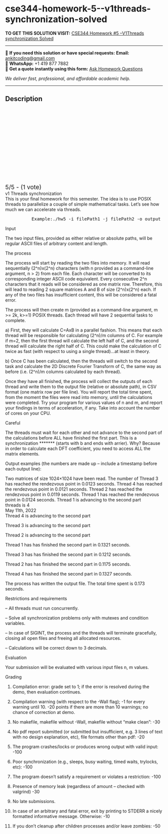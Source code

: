 # cse344-homework-5--v1threads-synchronization-solved
**TO GET THIS SOLUTION VISIT:** [CSE344 Homework #5 –V1Threads synchronization Solved](https://www.ankitcodinghub.com/product/cse344-homework-5-v1threads-synchronization-solved/)


---

📩 **If you need this solution or have special requests:** **Email:** ankitcoding@gmail.com  
📱 **WhatsApp:** +1 419 877 7882  
📄 **Get a quote instantly using this form:** [Ask Homework Questions](https://www.ankitcodinghub.com/services/ask-homework-questions/)

*We deliver fast, professional, and affordable academic help.*

---

<h2>Description</h2>



<div class="kk-star-ratings kksr-auto kksr-align-center kksr-valign-top" data-payload="{&quot;align&quot;:&quot;center&quot;,&quot;id&quot;:&quot;93948&quot;,&quot;slug&quot;:&quot;default&quot;,&quot;valign&quot;:&quot;top&quot;,&quot;ignore&quot;:&quot;&quot;,&quot;reference&quot;:&quot;auto&quot;,&quot;class&quot;:&quot;&quot;,&quot;count&quot;:&quot;1&quot;,&quot;legendonly&quot;:&quot;&quot;,&quot;readonly&quot;:&quot;&quot;,&quot;score&quot;:&quot;5&quot;,&quot;starsonly&quot;:&quot;&quot;,&quot;best&quot;:&quot;5&quot;,&quot;gap&quot;:&quot;4&quot;,&quot;greet&quot;:&quot;Rate this product&quot;,&quot;legend&quot;:&quot;5\/5 - (1 vote)&quot;,&quot;size&quot;:&quot;24&quot;,&quot;title&quot;:&quot;CSE344 Homework #5 –V1Threads synchronization Solved&quot;,&quot;width&quot;:&quot;138&quot;,&quot;_legend&quot;:&quot;{score}\/{best} - ({count} {votes})&quot;,&quot;font_factor&quot;:&quot;1.25&quot;}">

<div class="kksr-stars">

<div class="kksr-stars-inactive">
            <div class="kksr-star" data-star="1" style="padding-right: 4px">


<div class="kksr-icon" style="width: 24px; height: 24px;"></div>
        </div>
            <div class="kksr-star" data-star="2" style="padding-right: 4px">


<div class="kksr-icon" style="width: 24px; height: 24px;"></div>
        </div>
            <div class="kksr-star" data-star="3" style="padding-right: 4px">


<div class="kksr-icon" style="width: 24px; height: 24px;"></div>
        </div>
            <div class="kksr-star" data-star="4" style="padding-right: 4px">


<div class="kksr-icon" style="width: 24px; height: 24px;"></div>
        </div>
            <div class="kksr-star" data-star="5" style="padding-right: 4px">


<div class="kksr-icon" style="width: 24px; height: 24px;"></div>
        </div>
    </div>

<div class="kksr-stars-active" style="width: 138px;">
            <div class="kksr-star" style="padding-right: 4px">


<div class="kksr-icon" style="width: 24px; height: 24px;"></div>
        </div>
            <div class="kksr-star" style="padding-right: 4px">


<div class="kksr-icon" style="width: 24px; height: 24px;"></div>
        </div>
            <div class="kksr-star" style="padding-right: 4px">


<div class="kksr-icon" style="width: 24px; height: 24px;"></div>
        </div>
            <div class="kksr-star" style="padding-right: 4px">


<div class="kksr-icon" style="width: 24px; height: 24px;"></div>
        </div>
            <div class="kksr-star" style="padding-right: 4px">


<div class="kksr-icon" style="width: 24px; height: 24px;"></div>
        </div>
    </div>
</div>


<div class="kksr-legend" style="font-size: 19.2px;">
            5/5 - (1 vote)    </div>
    </div>
<div class="page" title="Page 1">
<div class="layoutArea">
<div class="column">
v1 Threads synchronization

</div>
</div>
<div class="layoutArea">
<div class="column">
This is your final homework for this semester. The idea is to use POSIX threads to parallelize a couple of simple mathematical tasks. Let’s see how much we can accelerate via threads.

<pre>          Example:./hw5 -i filePath1 -j filePath2 -o output -n 4 -m 2
</pre>
Input

The two input files, provided as either relative or absolute paths, will be regular ASCII files of arbitrary content and length.

The process

The process will start by reading the two files into memory. It will read sequentially (2^n)x(2^n) characters (with n provided as a command-line argument, n &gt; 2) from each file. Each character will be converted to its corresponding integer ASCII code equivalent. Every consecutive 2^n characters that it reads will be considered as one matrix row. Therefore, this will lead to reading 2 square matrices A and B of size (2^n)x(2^n) each. If any of the two files has insufficient content, this will be considered a fatal error.

The process will then create m (provided as a command-line argument, m &gt;= 2k, k&gt;=1) POSIX threads. Each thread will have 2 sequential tasks to complete.

a) First, they will calculate C=AxB in a parallel fashion. This means that each thread will be responsible for calculating (2^n)/m columns of C. For example if m=2, then the first thread will calculate the left half of C, and the second thread will calculate the right half of C. This could make the calculation of C twice as fast (with respect to using a single thread)…at least in theory.

b) Once C has been calculated, then the threads will switch to the second task and calculate the 2D Discrete Fourier Transform of C, the same way as before (i.e. (2^n)/m columns calculated by each thread).

Once they have all finished, the process will collect the outputs of each thread and write them to the output file (relative or absolute path), in CSV format (one matrix row per file line). You will report the total time spent, from the moment the files were read into memory, until the calculations were completed. Try your program for various values of n and m, and report your findings in terms of acceleration, if any. Take into account the number of cores on your CPU.

Careful

The threads must wait for each other and not advance to the second part of the calculations before ALL have finished the first part. This is a synchronization ******* (starts with b and ends with arrier). Why? Because in order to calculate each DFT coefficient, you need to access ALL the matrix elements.

Output examples (the numbers are made up – include a timestamp before each output line):

</div>
</div>
<div class="layoutArea">
<div class="column">
Two matrices of size 1024×1024 have been read. The number of Thread 3 has reached the rendezvous point in 0.0123 seconds. Thread 4 has reached the rendezvous point in 0.0121 seconds. Thread 2 has reached the rendezvous point in 0.0119 seconds. Thread 1 has reached the rendezvous point in 0.0124 seconds. Thread 1 is advancing to the second part

</div>
<div class="column">
threads is 4

</div>
</div>
<div class="layoutArea">
<div class="column">
May 11th, 2022

</div>
</div>
</div>
<div class="page" title="Page 2">
<div class="layoutArea">
<div class="column">
Thread 4 is advancing to the second part

Thread 3 is advancing to the second part

Thread 2 is advancing to the second part

Thread 1 has has finished the second part in 0.1321 seconds.

Thread 3 has has finished the second part in 0.1212 seconds.

Thread 2 has has finished the second part in 0.1175 seconds.

Thread 4 has has finished the second part in 0.1327 seconds.

The process has written the output file. The total time spent is 0.173 seconds.

Restrictions and requirements

– All threads must run concurrently.

– Solve all synchronization problems only with mutexes and condition variables.

– In case of SIGINT, the process and the threads will terminate gracefully, closing all open files and freeing all allocated resources.

– Calculations will be correct down to 3 decimals.

Evaluation

Your submission will be evaluated with various input files n, m values.

Grading

1) Compilation error: grade set to 1; if the error is resolved during the demo, then evaluation continues.

2) Compilation warning (with respect to the -Wall flag); -1 for every warning until 10. -20 points if there are more than 10 warnings; no chance of correction at demo.

3) No makefile, makefile without -Wall, makefile without “make clean”: -30

4) No pdf report submitted (or submitted but insufficient, e.g. 3 lines of text with no design explanation, etc), file formats other than pdf: -20

5) The program crashes/locks or produces wrong output with valid input: -100

6) Poor synchronization (e.g., sleeps, busy waiting, timed waits, trylocks, etc): -100

7) The program doesn’t satisfy a requirement or violates a restriction: -100

8) Presence of memory leak (regardless of amount – checked with valgrind) -30

9) No late submissions.

10) In case of an arbitrary and fatal error, exit by printing to STDERR a nicely formatted informative message. Otherwise: -10

11) If you don’t cleanup after children processes and/or leave zombies: -50

</div>
</div>
</div>
